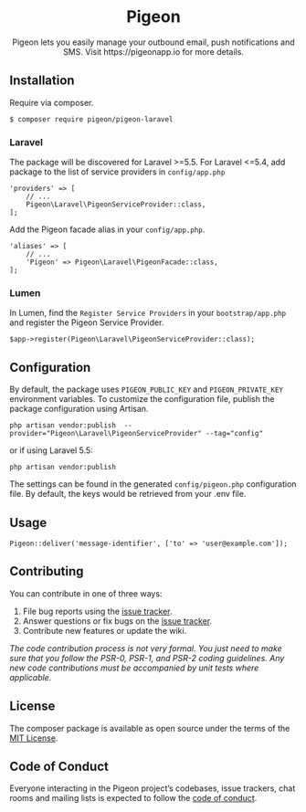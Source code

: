 <h1 align="center">Pigeon</h1>

<p align="center">Pigeon lets you easily manage your outbound email, push notifications and SMS. Visit https://pigeonapp.io for more details.</p>


## Installation

Require via composer.

```shell
$ composer require pigeon/pigeon-laravel
```

### Laravel
The package will be discovered for Laravel >=5.5. For Laravel <=5.4, add package to the list of service providers in `config/app.php`
```
'providers' => [
    // ...
    Pigeon\Laravel\PigeonServiceProvider::class,
];
```

Add the Pigeon facade alias in your `config/app.php`.
```
'aliases' => [
    // ...
    'Pigeon' => Pigeon\Laravel\PigeonFacade::class,
];
```

### Lumen
In Lumen, find the `Register Service Providers` in your `bootstrap/app.php` and register the Pigeon Service Provider.
```
$app->register(Pigeon\Laravel\PigeonServiceProvider::class);
```

## Configuration
By default, the package uses `PIGEON_PUBLIC_KEY` and `PIGEON_PRIVATE_KEY` environment variables. To customize the configuration file, publish the package configuration using Artisan.
```
php artisan vendor:publish  --provider="Pigeon\Laravel\PigeonServiceProvider" --tag="config"
```
or if using Laravel 5.5:

```
php artisan vendor:publish
```

The settings can be found in the generated `config/pigeon.php` configuration file. By default, the keys would be retrieved from your .env file.


## Usage

```
Pigeon::deliver('message-identifier', ['to' => 'user@example.com']);
```

## Contributing

You can contribute in one of three ways:

1. File bug reports using the [issue tracker](https://github.com/pigeonapp/pigeon-laravel/issues).
2. Answer questions or fix bugs on the [issue tracker](https://github.com/pigeonapp/pigeon-laravel/issues).
3. Contribute new features or update the wiki.

_The code contribution process is not very formal. You just need to make sure that you follow the PSR-0, PSR-1, and PSR-2 coding guidelines. Any new code contributions must be accompanied by unit tests where applicable._

## License

The composer package is available as open source under the terms of the [MIT License](https://opensource.org/licenses/MIT).

## Code of Conduct

Everyone interacting in the Pigeon project’s codebases, issue trackers, chat rooms and mailing lists is expected to follow the [code of conduct](https://github.com/pigeonapp/pigeon-laravel/blob/master/CODE_OF_CONDUCT.md).

